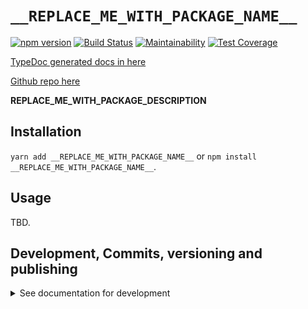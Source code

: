 # `__REPLACE_ME_WITH_PACKAGE_NAME__`

[![npm version](https://badge.fury.io/js/__REPLACE_ME_WITH_PACKAGE_NAME_URL_ENCODED__.svg)](https://badge.fury.io/js/__REPLACE_ME_WITH_PACKAGE_NAME_URL_ENCODED__)
[![Build Status](https://travis-ci.org/__REPLACE_ME_WITH_REPO_NAME__.svg?branch=master)](https://travis-ci.org/__REPLACE_ME_WITH_REPO_NAME__)
[![Maintainability](https://api.codeclimate.com/v1/badges/__REPLACE_ME_WITH_CODECLIMATE_KEY__/maintainability)](https://codeclimate.com/github/__REPLACE_ME_WITH_REPO_NAME__/maintainability)
[![Test Coverage](https://api.codeclimate.com/v1/badges/__REPLACE_ME_WITH_CODECLIMATE_KEY__/test_coverage)](https://codeclimate.com/github/__REPLACE_ME_WITH_REPO_NAME__/test_coverage)

[TypeDoc generated docs in here](https://__REPLACE_ME_WITH_REPO_ACCOUNT__.github.io/__REPLACE_ME_WITH_REPO_NAME_BASE__)

[Github repo here](https://github.com/__REPLACE_ME_WITH_REPO_NAME__)

__REPLACE_ME_WITH_PACKAGE_DESCRIPTION__

## Installation

`yarn add __REPLACE_ME_WITH_PACKAGE_NAME__` or `npm install __REPLACE_ME_WITH_PACKAGE_NAME__`.

## Usage

TBD.

## Development, Commits, versioning and publishing

<details><summary>See documentation for development</summary>
<p>

See [The Typescript-Starter docs](https://github.com/bitjson/typescript-starter#bump-version-update-changelog-commit--tag-release).

### Commits and CHANGELOG

For commits, you should use [`commitizen`](https://github.com/commitizen/cz-cli)

```sh
yarn global add commitizen

#commit your changes:
git cz
```

As typescript-starter docs state:

This project is tooled for [conventional changelog](https://github.com/conventional-changelog/conventional-changelog) to make managing releases easier. See the [standard-version](https://github.com/conventional-changelog/standard-version) documentation for more information on the workflow, or [`CHANGELOG.md`](CHANGELOG.md) for an example.

```sh
# bump package.json version, update CHANGELOG.md, git tag the release
yarn run version
```

You may find a tool like [**`wip`**](https://github.com/bitjson/wip) helpful for managing work in progress before you're ready to create a meaningful commit.

### Creating the first version

Once you are ready to create the first version, run the following (note that `reset` is destructive and will remove all files not in the git repo from the directory).

```sh
# Reset the repo to the latest commit and build everything
yarn run reset && yarn run test && yarn run doc:html

# Then version it with standard-version options. e.g.:
# don't bump package.json version
yarn run version -- --first-release

# Other popular options include:

# PGP sign it:
# $ yarn run version -- --sign

# alpha release:
# $ yarn run version -- --prerelease alpha
```

And after that, remember to [publish the docs](#publish-the-docs).

And finally push the new tags to github and publish the package to npm.

```sh
# Push to git
git push --follow-tags origin master

# Publish to NPM (allowing public access, required if the package name is namespaced like `@somewhere/some-lib`)
yarn publish --access public
```

### Publish the Docs

```sh
yarn run doc:html && yarn run doc:publish
```

This will generate the docs and publish them in github pages.

### Generate a version

There is a single yarn command for preparing a new release. See [One-step publish preparation script in TypeScript-Starter](https://github.com/bitjson/typescript-starter#one-step-publish-preparation-script)

```sh
# Prepare a standard release
yarn prepare-release

# Push to git
git push --follow-tags origin master

# Publish to NPM (allowing public access, required if the package name is namespaced like `@somewhere/some-lib`)
yarn publish --access public
```

</p>
</details>
